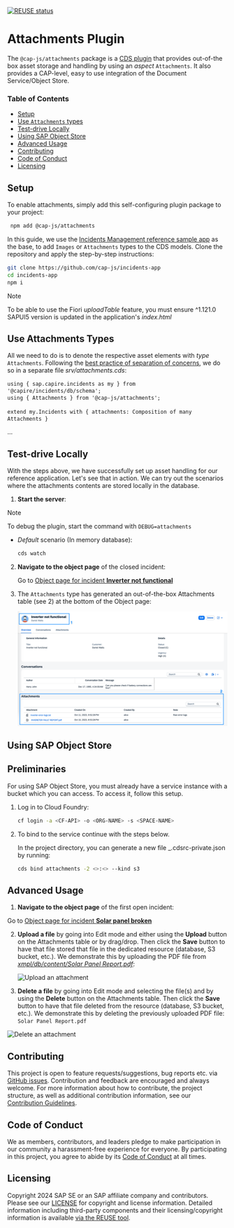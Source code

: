 [![REUSE status](https://api.reuse.software/badge/github.com/cap-js/attachments)](https://api.reuse.software/info/github.com/cap-js/attachments)

# Attachments Plugin

The `@cap-js/attachments` package is a [CDS plugin](https://cap.cloud.sap/docs/node.js/cds-plugins#cds-plugin-packages) that provides out-of-the box asset storage and handling by using an *aspect* `Attachments`. It also provides a CAP-level, easy to use integration of the Document Service/Object Store.

### Table of Contents

- [Setup](#setup)
- [Use `Attachments` types](#use-attachments-types)
- [Test-drive Locally](#test-drive-locally)
- [Using SAP Object Store](#using-sap-object-store)
- [Advanced Usage](#advanced-usage)
- [Contributing](#contributing)
- [Code of Conduct](#code-of-conduct)
- [Licensing](#licensing)

## Setup

To enable attachments, simply add this self-configuring plugin package to your project:

```sh
 npm add @cap-js/attachments
```

In this guide, we use the [Incidents Management reference sample app](https://github.com/cap-js/incidents-app) as the base, to add `Images` or `Attachments` types to the CDS models.
Clone the repository and apply the step-by-step instructions:

```sh
git clone https://github.com/cap-js/incidents-app
cd incidents-app
npm i
```

> [!Note]
> To be able to use the Fiori *uploadTable* feature, you must ensure ^1.121.0 SAPUI5 version is updated in the application's _index.html_


## Use Attachments Types

All we need to do is to denote the respective asset elements with *type* `Attachments`. Following the [best practice of separation of concerns](https://cap.cloud.sap/docs/guides/domain-modeling#separation-of-concerns), we do so in a separate file _srv/attachments.cds_:

```cds
using { sap.capire.incidents as my } from '@capire/incidents/db/schema';
using { Attachments } from '@cap-js/attachments';

extend my.Incidents with { attachments: Composition of many Attachments }
```

...


## Test-drive Locally
With the steps above, we have successfully set up asset handling for our reference application. Let's see that in action.
We can try out the scenarios where the attachments contents are stored locally in the database.

1. **Start the server**:

> [!Note]
> To debug the plugin, start the command with `DEBUG=attachments`

  - *Default* scenario (In memory database):
      ```sh
      cds watch
      ```

2. **Navigate to the object page** of the closed incident:

    Go to [Object page for incident **Inverter not functional**](http://localhost:4004/incidents/#/Incidents(ID=3b23bb4b-4ac7-4a24-ac02-aa10cabd842c,IsActiveEntity=true))

3. The `Attachments` type has generated an out-of-the-box Attachments table (see 2) at the bottom of the Object page:

    ![Customers with Image](./etc/facet.png)


## Using SAP Object Store

## Preliminaries

For using SAP Object Store, you must already have a service instance with a bucket which you can access. To access it, follow this setup.

1. Log in to Cloud Foundry:

    ```sh
    cf login -a <CF-API> -o <ORG-NAME> -s <SPACE-NAME>
    ```

2.  To bind to the service continue with the steps below.

    In the project directory, you can generate a new file _.cdsrc-private.json by running:

    ```sh
    cds bind attachments -2 <>:<> --kind s3
    ```


## Advanced Usage

1. **Navigate to the object page** of the first open incident:

Go to [Object page for incident **Solar panel broken**](http://localhost:4004/incidents/#/Incidents(ID=3583f982-d7df-4aad-ab26-301d4a157cd7,IsActiveEntity=true))

2. **Upload a file** by going into Edit mode and either using the **Upload** button on the Attachments table or by drag/drop. Then click the **Save** button to have that file stored that file in the dedicated resource (database, S3 bucket, etc.). We demonstrate this by uploading the PDF file from [_xmpl/db/content/Solar Panel Report.pdf_](./xmpl/db/content/Solar%20Panel%20Report.pdf):


    ![Upload an attachment](./etc/upload.gif)

3. **Delete a file** by going into Edit mode and selecting the file(s) and by using the **Delete** button on the Attachments table. Then click the **Save** button to have that file deleted from the resource (database, S3 bucket, etc.). We demonstrate this by deleting the previously uploaded PDF file: `Solar Panel Report.pdf`


![Delete an attachment](./etc/upload.gif)


## Contributing

This project is open to feature requests/suggestions, bug reports etc. via [GitHub issues](https://github.com/cap-js/attachments/issues). Contribution and feedback are encouraged and always welcome. For more information about how to contribute, the project structure, as well as additional contribution information, see our [Contribution Guidelines](CONTRIBUTING.md).

## Code of Conduct

We as members, contributors, and leaders pledge to make participation in our community a harassment-free experience for everyone. By participating in this project, you agree to abide by its [Code of Conduct](CODE_OF_CONDUCT.md) at all times.

## Licensing

Copyright 2024 SAP SE or an SAP affiliate company and contributors. Please see our [LICENSE](LICENSE) for copyright and license information. Detailed information including third-party components and their licensing/copyright information is available [via the REUSE tool](https://api.reuse.software/info/github.com/cap-js/attachmentstea).
